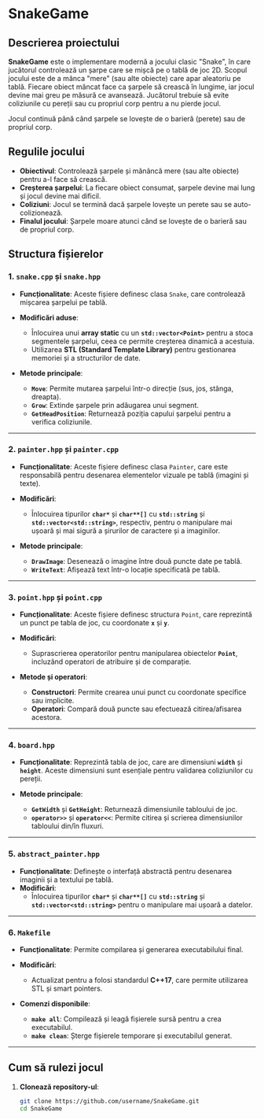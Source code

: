 # SnakeGame

## Descrierea proiectului

**SnakeGame** este o implementare modernă a jocului clasic "Snake", în care jucătorul controlează un șarpe care se mișcă pe o tablă de joc 2D. Scopul jocului este de a mânca "mere" (sau alte obiecte) care apar aleatoriu pe tablă. Fiecare obiect mâncat face ca șarpele să crească în lungime, iar jocul devine mai greu pe măsură ce avansează. Jucătorul trebuie să evite coliziunile cu pereții sau cu propriul corp pentru a nu pierde jocul.

Jocul continuă până când șarpele se lovește de o barieră (perete) sau de propriul corp.

## Regulile jocului

- **Obiectivul**: Controlează șarpele și mănâncă mere (sau alte obiecte) pentru a-l face să crească.
- **Creșterea șarpelui**: La fiecare obiect consumat, șarpele devine mai lung și jocul devine mai dificil.
- **Coliziuni**: Jocul se termină dacă șarpele lovește un perete sau se auto-colizionează.
- **Finalul jocului**: Șarpele moare atunci când se lovește de o barieră sau de propriul corp.

## Structura fișierelor

### 1. `snake.cpp` și `snake.hpp`

- **Funcționalitate**: Aceste fișiere definesc clasa `Snake`, care controlează mișcarea șarpelui pe tablă.
- **Modificări aduse**:
  - Înlocuirea unui **array static** cu un **`std::vector<Point>`** pentru a stoca segmentele șarpelui, ceea ce permite creșterea dinamică a acestuia.
  - Utilizarea **STL (Standard Template Library)** pentru gestionarea memoriei și a structurilor de date.
  
- **Metode principale**:
  - **`Move`**: Permite mutarea șarpelui într-o direcție (sus, jos, stânga, dreapta).
  - **`Grow`**: Extinde șarpele prin adăugarea unui segment.
  - **`GetHeadPosition`**: Returnează poziția capului șarpelui pentru a verifica coliziunile.

---

### 2. `painter.hpp` și `painter.cpp`

- **Funcționalitate**: Aceste fișiere definesc clasa `Painter`, care este responsabilă pentru desenarea elementelor vizuale pe tablă (imagini și texte).
- **Modificări**:
  - Înlocuirea tipurilor **`char*`** și **`char**[]`** cu **`std::string`** și **`std::vector<std::string>`**, respectiv, pentru o manipulare mai ușoară și mai sigură a șirurilor de caractere și a imaginilor.
  
- **Metode principale**:
  - **`DrawImage`**: Desenează o imagine între două puncte date pe tablă.
  - **`WriteText`**: Afișează text într-o locație specificată pe tablă.

---

### 3. `point.hpp` și `point.cpp`

- **Funcționalitate**: Aceste fișiere definesc structura `Point`, care reprezintă un punct pe tabla de joc, cu coordonate **`x`** și **`y`**.
  
- **Modificări**:
  - Suprascrierea operatorilor pentru manipularea obiectelor **`Point`**, incluzând operatori de atribuire și de comparație.
  
- **Metode și operatori**:
  - **Constructori**: Permite crearea unui punct cu coordonate specifice sau implicite.
  - **Operatori**: Compară două puncte sau efectuează citirea/afisarea acestora.

---

### 4. `board.hpp`

- **Funcționalitate**: Reprezintă tabla de joc, care are dimensiuni **`width`** și **`height`**. Aceste dimensiuni sunt esențiale pentru validarea coliziunilor cu pereții.
  
- **Metode principale**:
  - **`GetWidth`** și **`GetHeight`**: Returnează dimensiunile tabloului de joc.
  - **`operator>>`** și **`operator<<`**: Permite citirea și scrierea dimensiunilor tabloului din/în fluxuri.

---

### 5. `abstract_painter.hpp`

- **Funcționalitate**: Definește o interfață abstractă pentru desenarea imaginii și a textului pe tablă.
- **Modificări**:
  - Înlocuirea tipurilor **`char*`** și **`char**[]`** cu **`std::string`** și **`std::vector<std::string>`** pentru o manipulare mai ușoară a datelor.

---

### 6. `Makefile`

- **Funcționalitate**: Permite compilarea și generarea executabilului final.
- **Modificări**:
  - Actualizat pentru a folosi standardul **C++17**, care permite utilizarea STL și smart pointers.
  
- **Comenzi disponibile**:
  - **`make all`**: Compilează și leagă fișierele sursă pentru a crea executabilul.
  - **`make clean`**: Șterge fișierele temporare și executabilul generat.

---

## Cum să rulezi jocul

1. **Clonează repository-ul**:

   ```bash
   git clone https://github.com/username/SnakeGame.git
   cd SnakeGame
